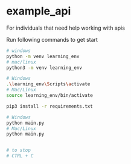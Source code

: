 # example_api
For individuals that need help working with apis

Run following commands to get start
```bash
# windows
python -m venv learning_env
# mac/linux
python3 -m venv learning_env

# Windows
.\learning_env\Scripts\activate 
# Mac/Linux
source learning_env/bin/activate

pip3 install -r requirements.txt

# Windows
python main.py
# Mac/Linux
python main.py


# to stop 
# CTRL + C
```
